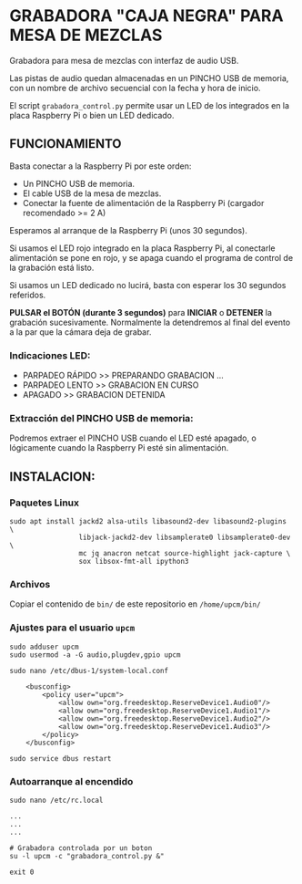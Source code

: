 # GRABADORA "CAJA NEGRA" PARA MESA DE MEZCLAS

Grabadora para mesa de mezclas con interfaz de audio USB.

Las pistas de audio quedan almacenadas en un PINCHO USB de memoria, con un nombre de archivo secuencial con la fecha y hora de inicio.

El script `grabadora_control.py` permite usar un LED de los integrados en la placa Raspberry Pi o bien un LED dedicado.

## FUNCIONAMIENTO

Basta conectar a la Raspberry Pi por este orden:

- Un PINCHO USB de memoria.
- El cable USB de la mesa de mezclas.
- Conectar la fuente de alimentación de la Raspberry Pi (cargador recomendado >= 2 A)

Esperamos al arranque de la Raspberry Pi (unos 30 segundos).

Si usamos el LED rojo integrado en la placa Raspberry Pi, al conectarle alimentación se pone en rojo, y se apaga cuando el programa de control de la grabación está listo.

Si usamos un LED dedicado no lucirá, basta con esperar los 30 segundos referidos.

**PULSAR el BOTÓN (durante 3 segundos)** para **INICIAR** o **DETENER** la grabación sucesivamente. Normalmente la detendremos al final del evento a la par que la cámara deja de grabar.

### Indicaciones LED:

- PARPADEO RÁPIDO >> PREPARANDO GRABACION ...
- PARPADEO LENTO >> GRABACION EN CURSO
- APAGADO >> GRABACION DETENIDA

### Extracción del PINCHO USB de memoria:

Podremos extraer el PINCHO USB cuando el LED esté apagado, o lógicamente cuando la Raspberry Pi esté sin alimentación.

## INSTALACION:

### Paquetes Linux

```
sudo apt install jackd2 alsa-utils libasound2-dev libasound2-plugins  \
                 libjack-jackd2-dev libsamplerate0 libsamplerate0-dev  \
                 mc jq anacron netcat source-highlight jack-capture \
                 sox libsox-fmt-all ipython3

```

### Archivos

Copiar el contenido de `bin/` de este repositorio en `/home/upcm/bin/`


### Ajustes para el usuario `upcm`

```
sudo adduser upcm
sudo usermod -a -G audio,plugdev,gpio upcm
```

```
sudo nano /etc/dbus-1/system-local.conf
```

```
    <busconfig>
        <policy user="upcm">
            <allow own="org.freedesktop.ReserveDevice1.Audio0"/>
            <allow own="org.freedesktop.ReserveDevice1.Audio1"/>
            <allow own="org.freedesktop.ReserveDevice1.Audio2"/>
            <allow own="org.freedesktop.ReserveDevice1.Audio3"/>
        </policy>
    </busconfig>
```
    
```
sudo service dbus restart
```

### Autoarranque al encendido

```
sudo nano /etc/rc.local
```
```
...
...
...

# Grabadora controlada por un boton
su -l upcm -c "grabadora_control.py &"

exit 0
```
